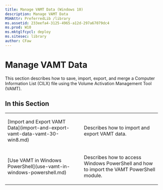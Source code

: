 ```yaml
---
title: Manage VAMT Data (Windows 10)
description: Manage VAMT Data
MSHAttr: PreferredLib /library
ms.assetid: 233eefa4-3125-4965-a12d-297a67079dc4
ms.prod: W10
ms.mktglfcycl: deploy
ms.sitesec: library
author: CFaw
---
```


# Manage VAMT Data


This section describes how to save, import, export, and merge a Computer Information List (CILX) file using the Volume Activation Management Tool (VAMT).

## In this Section


<table>
<colgroup>
<col width="50%" />
<col width="50%" />
</colgroup>
<tbody>
<tr class="odd">
<td align="left"><p>[Import and Export VAMT Data](import-and-export-vamt-data-vamt-30-win8.md)</p></td>
<td align="left"><p>Describes how to import and export VAMT data.</p></td>
</tr>
<tr class="even">
<td align="left"><p>[Use VAMT in Windows PowerShell](use-vamt-in-windows-powershell.md)</p></td>
<td align="left"><p>Describes how to access Windows PowerShell and how to import the VAMT PowerShell module.</p></td>
</tr>
</tbody>
</table>

 

 

 





